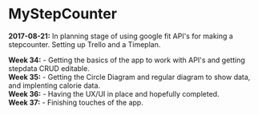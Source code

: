 # MyStepCounter

**2017-08-21:** In planning stage of using google fit API's for making a stepcounter. Setting up Trello and a Timeplan.  
  
**Week 34:** - Getting the basics of the app to work with API's and getting stepdata CRUD editable.  
**Week 35:** - Getting the Circle Diagram and regular diagram to show data, and implenting calorie data.  
**Week 36:** - Having the UX/UI in place and hopefully completed.  
**Week 37:** - Finishing touches of the app.  

